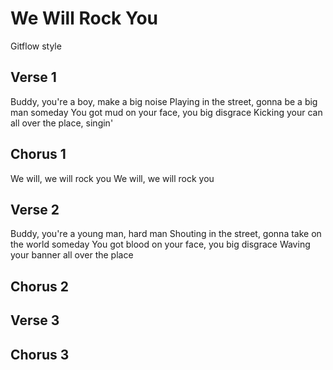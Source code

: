 # We Will Rock You
Gitflow style

## Verse 1
Buddy, you're a boy, make a big noise
Playing in the street, gonna be a big man someday
You got mud on your face, you big disgrace
Kicking your can all over the place, singin'
## Chorus 1
We will, we will rock you
We will, we will rock you
## Verse 2
Buddy, you're a young man, hard man
Shouting in the street, gonna take on the world someday
You got blood on your face, you big disgrace
Waving your banner all over the place

## Chorus 2

## Verse 3

## Chorus 3
